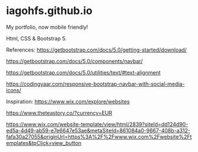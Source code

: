# iagohfs.github.io
My portfolio, now mobile friendly!

Html, CSS & Bootstrap 5.

References:
https://getbootstrap.com/docs/5.0/getting-started/download/

https://getbootstrap.com/docs/5.0/components/navbar/

https://getbootstrap.com/docs/5.0/utilities/text/#text-alignment

https://codingyaar.com/responsive-bootstrap-navbar-with-social-media-icons/

Inspiration:
https://www.wix.com/explore/websites

https://www.theteastory.co/?currency=EUR

https://www.wix.com/website-template/view/html/2839?siteId=dd124d90-ed5a-4d49-ab59-e7e6647e53ae&metaSiteId=861084a0-9667-408b-a312-fafa30a27055&originUrl=https%3A%2F%2Fwww.wix.com%2Fwebsite%2Ftemplates&tpClick=view_button

